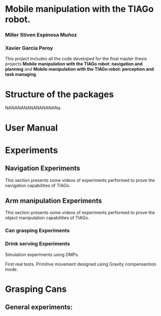# Mobile manipulation with the TIAGo robot.

### Miller Stiven Espinosa Muñoz
### Xavier Garcia Peroy

This project includes all the code developed for the final master thesis projects **Mobile manipulation with the TIAGo robot: navigation and planning** and **Mobile manipulation with the TIAGo robot: perception and task managing**. 


# Structure of the packages

NANANANANANANANANa.

# User Manual

# Experiments

## Navigation Experiments

This section presents some videos of experiments performed to prove the navigation capabilities of TIAGo.

## Arm manipulation Experiments

This section presents some videos of experiments performed to prove the object manipulation capabilities of TIAGo.

### Can grasping Experiments

### Drink serving Experiments

Simulation experiments using DMPs.


First real tests. Primitive movement designed using Gravity compensantion mode.



# Grasping Cans

## General experiments:

